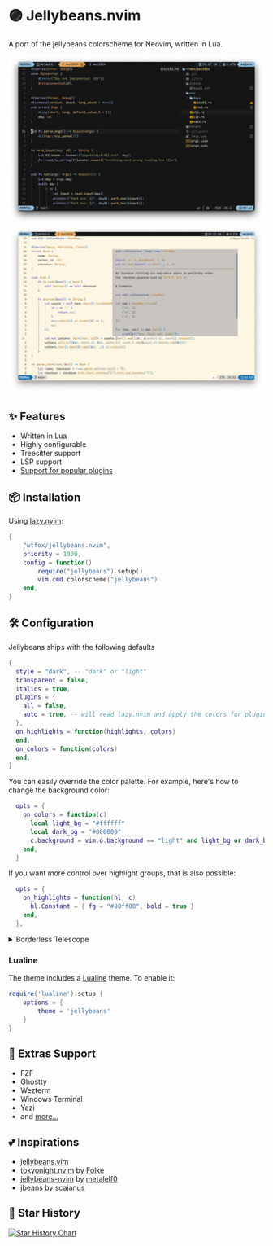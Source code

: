 # 🟣 Jellybeans.nvim

A port of the jellybeans colorscheme for Neovim, written in Lua.

![jellybeans](./images/theme.png)
![jellybeans](./images/theme_light.png)

## ✨ Features

- Written in Lua
- Highly configurable
- Treesitter support
- LSP support
- [Support for popular plugins](https://github.com/WTFox/jellybeans.nvim/tree/main/lua/jellybeans/groups)

## 📦 Installation

Using [lazy.nvim](https://github.com/folke/lazy.nvim):

```lua
{
    "wtfox/jellybeans.nvim",
    priority = 1000,
    config = function()
        require("jellybeans").setup()
        vim.cmd.colorscheme("jellybeans")
    end,
}
```

## 🛠️ Configuration

Jellybeans ships with the following defaults

```lua
{
  style = "dark", -- "dark" or "light"
  transparent = false,
  italics = true,
  plugins = {
    all = false,
    auto = true, -- will read lazy.nvim and apply the colors for plugins that are installed
  },
  on_highlights = function(highlights, colors)
  end,
  on_colors = function(colors)
  end,
}
```

You can easily override the color palette. For example, here's how to change the background color:

```lua
  opts = {
    on_colors = function(c)
      local light_bg = "#ffffff"
      local dark_bg = "#000000"
      c.background = vim.o.background == "light" and light_bg or dark_bg
    end,
  }
```

If you want more control over highlight groups, that is also possible:

```lua
  opts = {
    on_highlights = function(hl, c)
      hl.Constant = { fg = "#00ff00", bold = true }
    end,
  },
```

<details>
  <summary>Borderless Telescope</summary>

```lua
require("jellybeans").setup({
on_highlights = function(hl, c)
  local prompt = c.grey_one
  hl.TelescopeNormal = {
    bg = c.background,
    fg = c.grey_two,
  }
  hl.TelescopeBorder = {
    bg = c.background,
    fg = c.background,
  }
  hl.TelescopePromptNormal = {
    bg = prompt,
  }
  hl.TelescopePromptBorder = {
    bg = prompt,
    fg = prompt,
  }
  hl.TelescopePromptPrefix = {
    bg = prompt,
  }
  hl.TelescopePromptCounter = {
    bg = prompt,
  }
  hl.TelescopePreviewBorder = {
    bg = c.background,
    fg = c.background,
  }
  hl.TelescopeResultsBorder = {
    bg = c.background,
    fg = c.background,
  }
  hl.TelescopePromptTitle = {
    bg = c.biloba_flower,
    fg = prompt,
  }
  hl.TelescopePreviewTitle = {
    bg = c.wewak,
    fg = prompt,
  }
  hl.TelescopeResultsTitle = {
    bg = c.koromiko,
    fg = prompt,
  }
end,
})
```

</details>

### Lualine

The theme includes a [Lualine](https://github.com/nvim-lualine/lualine.nvim) theme. To enable it:

```lua
require('lualine').setup {
    options = {
        theme = 'jellybeans'
    }
}
```

## 🔌 Extras Support

- FZF
- Ghostty
- Wezterm
- Windows Terminal
- Yazi
- and [more...](https://github.com/WTFox/jellybeans.nvim/tree/main/extras)

## 💕 Inspirations

- [jellybeans.vim](https://github.com/nanotech/jellybeans.vim)
- [tokyonight.nvim](https://gitub.com/folke/tokyonight.nvim) by [Folke](https://githubcom/folke)
- [jellybeans-nvim](https://github.com/metalelf0/jellybeans-nvim) by [metalelf0](https://github.com/metalelf0)
- [jbeans](https://github.com/scajanus/jbeans) by [scajanus](https://github.com/scajanus)

## 🌟 Star History

<a href="https://star-history.com/#wtfox/jellybeans.nvim&Date">
 <picture>
   <source media="(prefers-color-scheme: dark)" srcset="https://api.star-history.com/svg?repos=wtfox/jellybeans.nvim&type=Date&theme=dark" />
   <source media="(prefers-color-scheme: light)" srcset="https://api.star-history.com/svg?repos=wtfox/jellybeans.nvim&type=Date" />
   <img alt="Star History Chart" src="https://api.star-history.com/svg?repos=wtfox/jellybeans.nvim&type=Date" />
 </picture>
</a>

